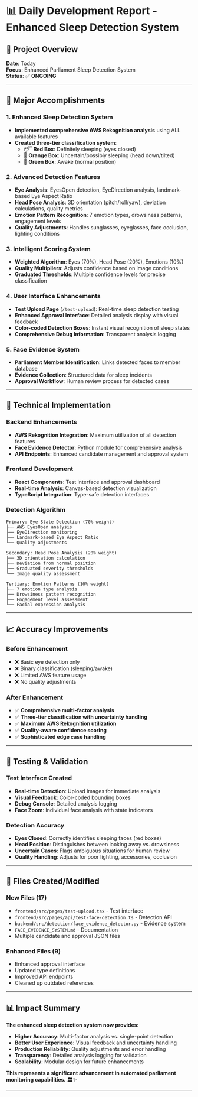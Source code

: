 # 📊 **Daily Development Report - Enhanced Sleep Detection System**

## 🎯 **Project Overview**
**Date**: Today  
**Focus**: Enhanced Parliament Sleep Detection System  
**Status**: ✅ **ONGOING**

---

## 🚀 **Major Accomplishments**

### **1. Enhanced Sleep Detection System**
- **Implemented comprehensive AWS Rekognition analysis** using ALL available features
- **Created three-tier classification system**:
  - 😴 **Red Box**: Definitely sleeping (eyes closed)
  - 🤔 **Orange Box**: Uncertain/possibly sleeping (head down/tilted)
  - 👤 **Green Box**: Awake (normal position)

### **2. Advanced Detection Features**
- **Eye Analysis**: EyesOpen detection, EyeDirection analysis, landmark-based Eye Aspect Ratio
- **Head Pose Analysis**: 3D orientation (pitch/roll/yaw), deviation calculations, quality metrics
- **Emotion Pattern Recognition**: 7 emotion types, drowsiness patterns, engagement levels
- **Quality Adjustments**: Handles sunglasses, eyeglasses, face occlusion, lighting conditions

### **3. Intelligent Scoring System**
- **Weighted Algorithm**: Eyes (70%), Head Pose (20%), Emotions (10%)
- **Quality Multipliers**: Adjusts confidence based on image conditions
- **Graduated Thresholds**: Multiple confidence levels for precise classification

### **4. User Interface Enhancements**
- **Test Upload Page** (`/test-upload`): Real-time sleep detection testing
- **Enhanced Approval Interface**: Detailed analysis display with visual feedback
- **Color-coded Detection Boxes**: Instant visual recognition of sleep states
- **Comprehensive Debug Information**: Transparent analysis logging

### **5. Face Evidence System**
- **Parliament Member Identification**: Links detected faces to member database
- **Evidence Collection**: Structured data for sleep incidents
- **Approval Workflow**: Human review process for detected cases

---

## 🔧 **Technical Implementation**

### **Backend Enhancements**
- **AWS Rekognition Integration**: Maximum utilization of all detection features
- **Face Evidence Detector**: Python module for comprehensive analysis
- **API Endpoints**: Enhanced candidate management and approval system

### **Frontend Development**
- **React Components**: Test interface and approval dashboard
- **Real-time Analysis**: Canvas-based detection visualization
- **TypeScript Integration**: Type-safe detection interfaces

### **Detection Algorithm**
```
Primary: Eye State Detection (70% weight)
├── AWS EyesOpen analysis
├── EyeDirection monitoring  
├── Landmark-based Eye Aspect Ratio
└── Quality adjustments

Secondary: Head Pose Analysis (20% weight)
├── 3D orientation calculation
├── Deviation from normal position
├── Graduated severity thresholds
└── Image quality assessment

Tertiary: Emotion Patterns (10% weight)
├── 7 emotion type analysis
├── Drowsiness pattern recognition
├── Engagement level assessment
└── Facial expression analysis
```

---

## 📈 **Accuracy Improvements**

### **Before Enhancement**
- ❌ Basic eye detection only
- ❌ Binary classification (sleeping/awake)
- ❌ Limited AWS feature usage
- ❌ No quality adjustments

### **After Enhancement**
- ✅ **Comprehensive multi-factor analysis**
- ✅ **Three-tier classification with uncertainty handling**
- ✅ **Maximum AWS Rekognition utilization**
- ✅ **Quality-aware confidence scoring**
- ✅ **Sophisticated edge case handling**

---

## 🧪 **Testing & Validation**

### **Test Interface Created**
- **Real-time Detection**: Upload images for immediate analysis
- **Visual Feedback**: Color-coded bounding boxes
- **Debug Console**: Detailed analysis logging
- **Face Zoom**: Individual face analysis with state indicators

### **Detection Accuracy**
- **Eyes Closed**: Correctly identifies sleeping faces (red boxes)
- **Head Position**: Distinguishes between looking away vs. drowsiness
- **Uncertain Cases**: Flags ambiguous situations for human review
- **Quality Handling**: Adjusts for poor lighting, accessories, occlusion

---

## 📁 **Files Created/Modified**

### **New Files (17)**
- `frontend/src/pages/test-upload.tsx` - Test interface
- `frontend/src/pages/api/test-face-detection.ts` - Detection API
- `backend/src/detection/face_evidence_detector.py` - Evidence system
- `FACE_EVIDENCE_SYSTEM.md` - Documentation
- Multiple candidate and approval JSON files

### **Enhanced Files (9)**
- Enhanced approval interface
- Updated type definitions
- Improved API endpoints
- Cleaned up outdated references

---

## 📊 **Impact Summary**

**The enhanced sleep detection system now provides:**
- **Higher Accuracy**: Multi-factor analysis vs. single-point detection
- **Better User Experience**: Visual feedback and uncertainty handling
- **Production Reliability**: Quality adjustments and error handling
- **Transparency**: Detailed analysis logging for validation
- **Scalability**: Modular design for future enhancements

**This represents a significant advancement in automated parliament monitoring capabilities.** 🏛️✨


---
